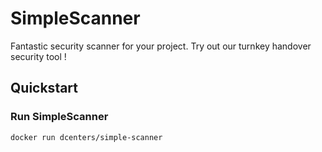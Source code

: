 # SimpleScanner
Fantastic security scanner for your project.
Try out our turnkey handover security tool !

## Quickstart
### Run SimpleScanner

```
docker run dcenters/simple-scanner

```
